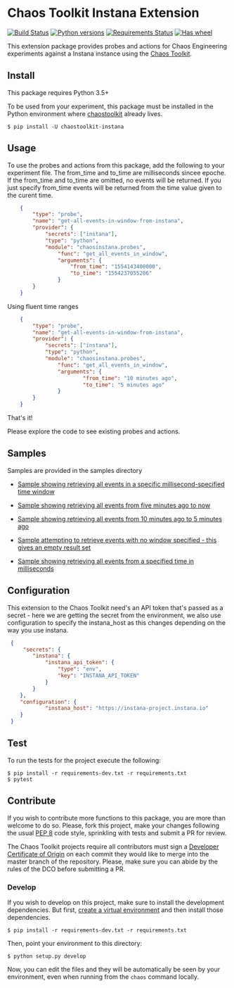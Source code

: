  # Chaos Toolkit Instana Extension

[![Build Status](https://travis-ci.org/chaostoolkit-incubator/chaostoolkit-instana.svg?branch=master)](https://travis-ci.org/chaostoolkit-incubator/chaostoolkit-instana)
[![Python versions](https://img.shields.io/pypi/pyversions/chaostoolkit-instana.svg)](https://www.python.org/)
[![Requirements Status](https://requires.io/github/chaostoolkit-incubator/chaostoolkit-instana/requirements.svg?branch=master)](https://requires.io/github/chaostoolkit-incubator/chaostoolkit-instana/requirements/?branch=master)
[![Has wheel](https://img.shields.io/pypi/wheel/chaostoolkit-instana.svg)](http://pythonwheels.com/)


This extension package provides probes and actions for Chaos Engineering
experiments against a Instana instance using the
[Chaos Toolkit][chaostoolkit].

[actions]: http://chaostoolkit.org/reference/api/experiment/#action
[probes]: http://chaostoolkit.org/reference/api/experiment/#probe
[chaostoolkit]: http://chaostoolkit.org

## Install

This package requires Python 3.5+

To be used from your experiment, this package must be installed in the Python
environment where [chaostoolkit][] already lives.

```
$ pip install -U chaostoolkit-instana
```

## Usage

To use the probes and actions from this package, add the following to your
experiment file. The from_time and to_time are milliseconds sincee epoche.  If 
the from_time and to_time are omitted, no events will 
be returned. If you just specify from_time events will be returned from the time value given to the curent time. 

```json
	{
        "type": "probe",
        "name": "get-all-events-in-window-from-instana",
        "provider": {
            "secrets": ["instana"],
            "type": "python",
            "module": "chaosinstana.probes",
                "func": "get_all_events_in_window",
                "arguments": {
                    "from_time": "1554143400000",
                    "to_time": "1554237055206"
                }
        }
    }
```
Using fluent time ranges

```json
	{
        "type": "probe",
        "name": "get-all-events-in-window-from-instana",
        "provider": {
            "secrets": ["instana"],
            "type": "python",
            "module": "chaosinstana.probes",
                "func": "get_all_events_in_window",
                "arguments": {
                        "from_time": "10 minutes ago",
                        "to_time": "5 minutes ago"
                }
        }
    }
```
That's it!

Please explore the code to see existing probes and actions.

## Samples

Samples are provided in the samples directory

* [Sample showing retrieving all events in a specific millisecond-specified time window](samples/all-events-experiment-millis-window.json)
* [Sample showing retrieving all events from five minutes ago to now](samples/all-events-experiment-5-mins-ago-window.json)

* [Sample showing retrieving all events from 10 minutes ago to 5 minutes ago](samples/all-events-experiment-from-10-mins-ago-to-5-mins-ago.json)

* [Sample attempting to retrieve events with no window specified - this gives an empty result set](samples/all-events-experiment-no-window.json)

* [Sample showing retrieving all events from a specified time in milliseconds](samples/all-events-to-current-time-experiment.json)


## Configuration

This extension to the Chaos Toolkit need's an API token that's passed as a 
secret - here we are getting the secret from the environment, we also use 
configuration to specify the instana_host as this changes depending on the way you use instana.

```json
 {
     "secrets": {
        "instana": {
            "instana_api_token": {
                "type": "env",
                "key": "INSTANA_API_TOKEN"
            }
        }
    },
    "configuration": {
            "instana_host": "https://instana-project.instana.io"
    }
 }
```
## Test

To run the tests for the project execute the following:

```
$ pip install -r requirements-dev.txt -r requirements.txt
$ pytest
```


## Contribute

If you wish to contribute more functions to this package, you are more than
welcome to do so. Please, fork this project, make your changes following the
usual [PEP 8][pep8] code style, sprinkling with tests and submit a PR for
review.

[pep8]: https://pycodestyle.readthedocs.io/en/latest/

The Chaos Toolkit projects require all contributors must sign a
[Developer Certificate of Origin][dco] on each commit they would like to merge
into the master branch of the repository. Please, make sure you can abide by
the rules of the DCO before submitting a PR.

[dco]: https://github.com/probot/dco#how-it-works

### Develop

If you wish to develop on this project, make sure to install the development
dependencies. But first, [create a virtual environment][venv] and then install
those dependencies.

[venv]: http://chaostoolkit.org/reference/usage/install/#create-a-virtual-environment

```console
$ pip install -r requirements-dev.txt -r requirements.txt
```

Then, point your environment to this directory:

```console
$ python setup.py develop
```

Now, you can edit the files and they will be automatically be seen by your
environment, even when running from the `chaos` command locally.


